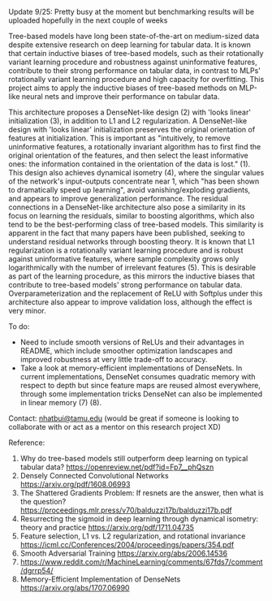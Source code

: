 Update 9/25: Pretty busy at the moment but benchmarking results will be uploaded hopefully in the next couple of weeks

Tree-based models have long been state-of-the-art on medium-sized data despite extensive research on deep learning for tabular data. It is known that certain inductive biases of tree-based models, such as their rotationally variant learning procedure and robustness against uninformative features, contribute to their strong performance on tabular data, in contrast to MLPs' rotationally variant learning procedure and high capacity for overfitting. This project aims to apply the inductive biases of tree-based methods on MLP-like neural nets and improve their performance on tabular data.

This architecture proposes a DenseNet-like design (2) with 'looks linear' initialization (3), in addition to L1 and L2 regularization. A DenseNet-like design with 'looks linear' initialization preserves the original orientation of features at initialization. This is important as "intuitively, to remove uninformative features, a rotationally invariant algorithm has to first find the original orientation of the features, and then select the least informative ones: the information contained in the orientation of the data is lost." (1). This design also achieves dynamical isometry (4), where the singular values of the network's input-outputs concentrate near 1, which "has been shown to dramatically speed up learning", avoid vanishing/exploding gradients, and appears to improve generalization performance. The residual connections in a DenseNet-like architecture also pose a similarity in its focus on learning the residuals, similar to boosting algorithms, which also tend to be the best-performing class of tree-based models. This similarity is apparent in the fact that many papers have been published, seeking to understand residual networks through boosting theory. It is known that L1 regularization is a rotationally variant learning procedure and is robust against uninformative features, where sample complexity grows only logarithmically with the number of irrelevant features (5). This is desirable as part of the learning procedure, as this mirrors the inductive biases that contribute to tree-based models' strong performance on tabular data. Overparameterization and the replacement of ReLU with Softplus under this architecture also appear to improve validation loss, although the effect is very minor.

To do:
- Need to include smooth versions of ReLUs and their advantages in README, which include smoother optimization landscapes and improved robustness at very little trade-off to accuracy.
- Take a look at memory-efficient implementations of DenseNets. In current implementations, DenseNet consumes quadratic memory with respect to depth but since feature maps are reused almost everywhere, through some implementation tricks DenseNet can also be implemented in linear memory (7) (8).

Contact: nhatbui@tamu.edu (would be great if someone is looking to collaborate with or act as a mentor on this research project XD)

Reference: 
1) Why do tree-based models still outperform deep learning on typical tabular data? https://openreview.net/pdf?id=Fp7__phQszn
2) Densely Connected Convolutional Networks https://arxiv.org/pdf/1608.06993
3) The Shattered Gradients Problem: If resnets are the answer, then what is the question? https://proceedings.mlr.press/v70/balduzzi17b/balduzzi17b.pdf
4) Resurrecting the sigmoid in deep learning through dynamical isometry: theory and practice https://arxiv.org/pdf/1711.04735
5) Feature selection, L1 vs. L2 regularization, and rotational invariance https://icml.cc/Conferences/2004/proceedings/papers/354.pdf
6) Smooth Adversarial Training https://arxiv.org/abs/2006.14536
7) https://www.reddit.com/r/MachineLearning/comments/67fds7/comment/dgrrp54/
8) Memory-Efficient Implementation of DenseNets https://arxiv.org/abs/1707.06990
